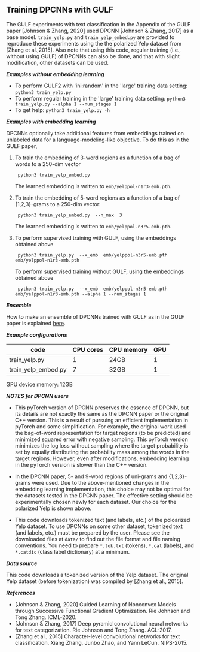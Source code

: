 ## Training DPCNNs with GULF

The GULF experiments with text classification in the Appendix of the GULF paper [Johnson & Zhang, 2020] used DPCNN [Johnson & Zhang, 2017] as a base model.  `train_yelp.py` and `train_yelp_embed.py` are provided to reproduce these experiments using the the polarized Yelp dataset from [Zhang et al.,2015].  Also note that using this code, regular training (i.e., without using GULF) of DPCNNs can also be done, and that with slight modification, other datasets can be used.  

**_Examples without embedding learning_**

* To perform GULF2 with 'ini:random' in the 'large' training data setting: `python3 train_yelp.py`
* To perform regular training in the 'large' training data setting: `python3 train_yelp.py --alpha 1 --num_stages 1`
* To get help: `python3 train_yelp.py -h`

**_Examples with embedding learning_**

DPCNNs optionally take additional features from embeddings trained on unlabeled data for a language-modeling-like objective.  To do this as in the GULF paper, 

1. To train the embedding of 3-word regions as a function of a bag of words to a 250-dim vector

        python3 train_yelp_embed.py
        
   The learned embedding is written to `emb/yelppol-n1r3-emb.pth`.

2. To train the embedding of 5-word regions as a function of a bag of {1,2,3}-grams to a 250-dim vector: 

        python3 train_yelp_embed.py  --n_max  3
        
   The learned embedding is written to `emb/yelppol-n3r5-emb.pth`.
        
3. To perform supervised training with GULF, using the embeddings obtained above

        python3 train_yelp.py  --x_emb  emb/yelppol-n3r5-emb.pth  emb/yelppol-n1r3-emb.pth
        
   To perform supervised training without GULF, using the embeddings obtained above        
   
        python3 train_yelp.py  --x_emb  emb/yelppol-n3r5-emb.pth  emb/yelppol-n1r3-emb.pth --alpha 1 --num_stages 1
        
**_Ensemble_**

How to make an ensemble of DPCNNs trained with GULF as in the GULF paper is explained [here](gulf-dpcnn-ensemble.md).

**_Example configurations_**

code         | CPU cores     | CPU memory | GPU
------------ | ------------- | ---------- | ---
train_yelp.py       | 1  | 24GB | 1
train_yelp_embed.py | 7  | 32GB | 1

GPU device memory: 12GB

**_NOTES for DPCNN users_**

* This pyTorch version of DPCNN preserves the essence of DPCNN, but its details are not exactly the same as the DPCNN paper or the original C++ version.  This is a result of pursuing an efficient implementation in pyTorch and some simplification.  For example, the original work used the bag-of-word representation for target regions (to be predicted) and minimized squared error with negative sampling. This pyTorch version minimizes the log loss without sampling where the target probability is set by equally distributing the probability mass among the words in the target regions.  However, even after modifications, embedding learning in the pyTorch version is slower than the C++ version.  

* In the DPCNN paper, 5- and 9-word regions of uni-grams and {1,2,3}-grams were used.  Due to the above-mentioned changes in the embedding learning implementation, this choice may not be optimal for the datasets tested in the DPCNN paper.  The effective setting should be experimentally chosen newly for each dataset.  Our choice for the polarized Yelp is shown above.  

* This code downloads tokenized text (and labels, etc.) of the poloarized Yelp dataset.  To use DPCNNs on some other dataset, tokenized text (and labels, etc.) must be prepared by the user.  Please see the downloaded files at `data/` to find out the file format and file naming conventions.  You need to prepare `*.tok.txt` (tokens), `*.cat` (labels), and `*.catdic` (class label dictionary) at a minimum.  

**_Data source_**

This code downloads a tokenized version of the Yelp dataset.  The original Yelp dataset (before tokenization) was compiled by [Zhang et al., 2015].  

**_References_**

* [Johnson & Zhang, 2020] Guided Learning of Nonconvex Models through Successive Functional Gradient Optimization.  Rie Johnson and Tong Zhang.  ICML-2020.
* [Johnson & Zhang, 2017] Deep pyramid convolutional neural networks for text categorization.  Rie Johnson and Tong Zhang.  ACL-2017.  
* [Zhang et al., 2015] Character-level convolutional networks for text classification.  Xiang Zhang, Junbo Zhao, and Yann LeCun.  NIPS-2015. 

